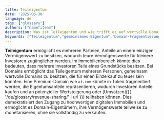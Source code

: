 ```yaml
---
title: Teileigentum
date: '2025-06-30'
language: de
tags: ["glossary"]
authors: ["namefiteam"]
description: Was ist Teileigentum und wie trifft es auf wertvolle Domains zu?
keywords: ["Teileigentum","gemeinsames Eigentum","Domain-Fragmentierung","Zugänglichkeit","Tokenisierung"]
---
```



**Teileigentum** ermöglicht es mehreren Parteien, Anteile an einem einzigen Vermögenswert zu besitzen, wodurch teure Vermögenswerte für kleinere Investoren zugänglicher werden. Im Immobilienbereich könnte dies bedeuten, dass mehrere Investoren Teile eines Grundstücks besitzen. Bei Domains ermöglicht das Teileigentum mehreren Personen, gemeinsam wertvolle Domains zu besitzen, die für einen Einzelkauf zu teuer sein könnten. Eine Premium-Domain wie `ai.com` könnte in Token fragmentiert werden, die Eigentumsanteile repräsentieren, wodurch Investoren Anteile kaufen und an potenzieller Wertsteigerung oder [Umsätzen]({{ '/de/glossary/revenue-sharing/' | url }}) teilhaben können. Dies demokratisiert den Zugang zu hochwertigen digitalen Immobilien und ermöglicht es Domain-Eigentümern, ihre Vermögenswerte teilweise zu monetarisieren, ohne sie vollständig zu verkaufen.